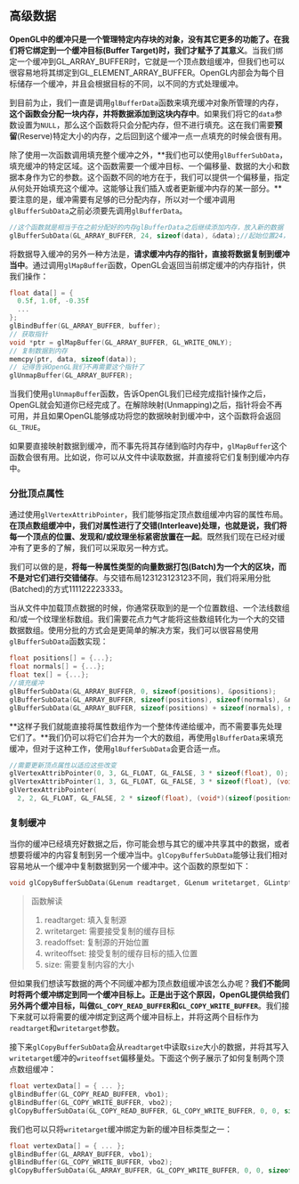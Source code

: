 ## 高级数据

​		**OpenGL中的缓冲只是一个管理特定内存块的对象，没有其它更多的功能了。在我们将它绑定到一个缓冲目标(Buffer Target)时，我们才赋予了其意义**。当我们绑定一个缓冲到GL_ARRAY_BUFFER时，它就是一个顶点数组缓冲，但我们也可以很容易地将其绑定到GL_ELEMENT_ARRAY_BUFFER。OpenGL内部会为每个目标储存一个缓冲，并且会根据目标的不同，以不同的方式处理缓冲。

​		到目前为止，我们一直是调用`glBufferData`函数来填充缓冲对象所管理的内存，**这个函数会分配一块内存，并将数据添加到这块内存中**。如果我们将它的`data`参数设置为`NULL`，那么这个函数将只会分配内存，但不进行填充。这在我们需要**预留**(Reserve)特定大小的内存，之后回到这个缓冲一点一点填充的时候会很有用。

​		除了使用一次函数调用填充整个缓冲之外，**我们也可以使用`glBufferSubData`，填充缓冲的特定区域。这个函数需要一个缓冲目标、一个偏移量、数据的大小和数据本身作为它的参数。这个函数不同的地方在于，我们可以提供一个偏移量，指定从何处开始填充这个缓冲。这能够让我们插入或者更新缓冲内存的某一部分。**要注意的是，缓冲需要有足够的已分配内存，所以对一个缓冲调用`glBufferSubData`之前必须要先调用`glBufferData`。

```c++
//这个函数就是相当于在之前分配好的内存glBufferData之后继续添加内存，放入新的数据
glBufferSubData(GL_ARRAY_BUFFER, 24, sizeof(data), &data);//起始位置24， 新增内存sizeof(data),现在内存的实际大小为24+sizeof(data)
```

​		将数据导入缓冲的另外一种方法是，**请求缓冲内存的指针，直接将数据复制到缓冲当中**。通过调用`glMapBuffer`函数，OpenGL会返回当前绑定缓冲的内存指针，供我们操作：

```c++
float data[] = {
  0.5f, 1.0f, -0.35f
  ...
};
glBindBuffer(GL_ARRAY_BUFFER, buffer);
// 获取指针
void *ptr = glMapBuffer(GL_ARRAY_BUFFER, GL_WRITE_ONLY);
// 复制数据到内存
memcpy(ptr, data, sizeof(data));
// 记得告诉OpenGL我们不再需要这个指针了
glUnmapBuffer(GL_ARRAY_BUFFER);
```

​		当我们使用`glUnmapBuffer`函数，告诉OpenGL我们已经完成指针操作之后，OpenGL就会知道你已经完成了。在解除映射(Unmapping)之后，指针将会不再可用，并且如果OpenGL能够成功将您的数据映射到缓冲中，这个函数将会返回`GL_TRUE`。

​		如果要直接映射数据到缓冲，而不事先将其存储到临时内存中，`glMapBuffer`这个函数会很有用。比如说，你可以从文件中读取数据，并直接将它们复制到缓冲内存中。

### 分批顶点属性

​		通过使用`glVertexAttribPointer`，我们能够指定顶点数组缓冲内容的属性布局。**在顶点数组缓冲中，我们对属性进行了交错(Interleave)处理，也就是说，我们将每一个顶点的位置、发现和/或纹理坐标紧密放置在一起**。既然我们现在已经对缓冲有了更多的了解，我们可以采取另一种方式。

​		我们可以做的是，**将每一种属性类型的向量数据打包(Batch)为一个大的区块，而不是对它们进行交错储存**。与交错布局123123123123不同，我们将采用分批(Batched)的方式111122223333。

​		当从文件中加载顶点数据的时候，你通常获取到的是一个位置数组、一个法线数组和/或一个纹理坐标数组。我们需要花点力气才能将这些数组转化为一个大的交错数据数组。使用分批的方式会是更简单的解决方案，我们可以很容易使用`glBufferSubData`函数实现：

```c++
float positions[] = {...};
float normals[] = {...};
float tex[] = {...};
//填充缓冲
glBufferSubData(GL_ARRAY_BUFFER, 0, sizeof(positions), &positions);
glBufferSubData(GL_ARRAY_BUFFER, sizeof(positions), sizeof(normals), &normals);
glBufferSubData(GL_ARRAY_BUFFER, sizeof(positions) + sizeof(normals), sizeof(tex), &tex);
```

​		**这样子我们就能直接将属性数组作为一个整体传递给缓冲，而不需要事先处理它们了。**我们仍可以将它们合并为一个大的数组，再使用`glBufferData`来填充缓冲，但对于这种工作，使用`glBufferSubData`会更合适一点。

```c++
//需要更新顶点属性以适应这些改变
glVertexAttribPointer(0, 3, GL_FLOAT, GL_FALSE, 3 * sizeof(float), 0);  
glVertexAttribPointer(1, 3, GL_FLOAT, GL_FALSE, 3 * sizeof(float), (void*)(sizeof(positions)));  
glVertexAttribPointer(
  2, 2, GL_FLOAT, GL_FALSE, 2 * sizeof(float), (void*)(sizeof(positions) + sizeof(normals)));
```

### 复制缓冲

​		当你的缓冲已经填充好数据之后，你可能会想与其它的缓冲共享其中的数据，或者想要将缓冲的内容复制到另一个缓冲当中。`glCopyBufferSubData`能够让我们相对容易地从一个缓冲中复制数据到另一个缓冲中。这个函数的原型如下：

```c++
void glCopyBufferSubData(GLenum readtarget, GLenum writetarget, GLintptr readoffset, GLintptr writeoffset, GLsizeiptr size);
```

> 函数解读
>
> 1. readtarget: 填入复制源
> 2. writetarget: 需要接受复制的缓存目标
> 3. readoffset: 复制源的开始位置
> 4. writeoffset: 接受复制的缓存目标的插入位置
> 5. size: 需要复制内容的大小

​		但如果我们想读写数据的两个不同缓冲都为顶点数组缓冲该怎么办呢？**我们不能同时将两个缓冲绑定到同一个缓冲目标上。正是出于这个原因，OpenGL提供给我们另外两个缓冲目标，叫做`GL_COPY_READ_BUFFER`和`GL_COPY_WRITE_BUFFER`**。我们接下来就可以将需要的缓冲绑定到这两个缓冲目标上，并将这两个目标作为`readtarget`和`writetarget`参数。

​		接下来`glCopyBufferSubData`会从`readtarget`中读取`size`大小的数据，并将其写入`writetarget`缓冲的`writeoffset`偏移量处。下面这个例子展示了如何复制两个顶点数组缓冲：

```c++
float vertexData[] = { ... };
glBindBuffer(GL_COPY_READ_BUFFER, vbo1);
glBindBuffer(GL_COPY_WRITE_BUFFER, vbo2);
glCopyBufferSubData(GL_COPY_READ_BUFFER, GL_COPY_WRITE_BUFFER, 0, 0, sizeof(vertexData));
```

我们也可以只将`writetarget`缓冲绑定为新的缓冲目标类型之一：

```c++
float vertexData[] = { ... };
glBindBuffer(GL_ARRAY_BUFFER, vbo1);
glBindBuffer(GL_COPY_WRITE_BUFFER, vbo2);
glCopyBufferSubData(GL_ARRAY_BUFFER, GL_COPY_WRITE_BUFFER, 0, 0, sizeof(vertexData));
```

